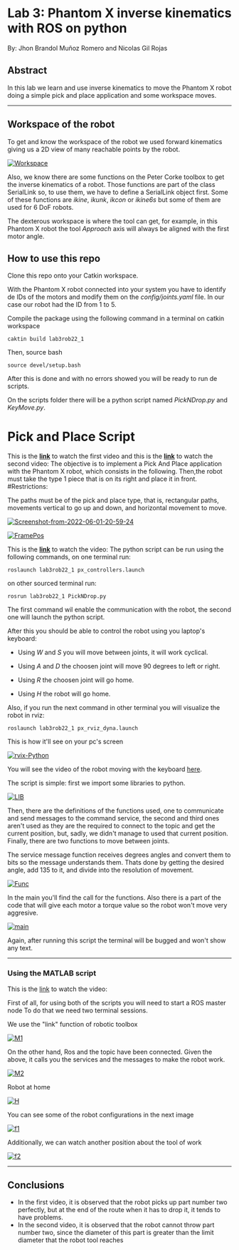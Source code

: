 # Lab 3: Phantom X inverse kinematics with ROS on python 
By: Jhon Brandol Muñoz Romero and Nicolas Gil Rojas

## Abstract
In this lab we learn and use inverse kinematics to move the Phantom X robot doing a simple pick and place application and some workspace moves. 
- - - 
##  Workspace of the robot
To get and know the workspace of the robot we used forward kinematics giving us a 2D view of many reachable points by the robot.

<a href="https://ibb.co/6DW5vbQ"><img src="https://i.ibb.co/7r1FgVh/Workspace.png" alt="Workspace" border="0"></a>

Also, we know there are some functions on the Peter Corke toolbox to get the inverse kinematics of a robot. Those functions are part of the class SerialLink so, to use them, we have to define a SerialLink object first. Some of these functions are _ikine_, _ikunk_, _ikcon_ or _ikine6s_ but some of them are used for 6 DoF robots.

The dexterous workspace is where the tool can get, for example, in this Phantom X robot the tool _Approach_ axis will always be aligned with the first motor angle.

## How to use this repo

Clone this repo onto your Catkin workspace.

With the Phantom X robot connected into your system you have to identify de IDs of the motors and modify them on the _config/joints.yaml_ file. In our case our robot had the ID from 1 to 5.

Compile the package using the following command in a terminal on catkin workspace

`caktin build lab3rob22_1`

Then, source bash 

`source devel/setup.bash`

After this is done and with no errors showed you will be ready to run de scripts.

On the scripts folder there will be a python script named _PickNDrop.py_ and _KeyMove.py_.

# Pick and Place Script

This is the __[link](https://youtube.com/shorts/pO0-6QPsQTQ)__ to watch the first video and
this is the __[link](https://youtube.com/shorts/02OXB1aoj3E
)__ to watch the second video:
The objective is to implement a Pick And Place application with the Phantom X robot, which consists
in the following. Then,the robot must take the type 1 piece that is on its right and place it in front.
#Restrictions:

The paths must be of the pick and place type, that is, rectangular paths, movements
vertical to go up and down, and horizontal movement to move.

<a href="https://imgbb.com/"><img src="https://i.ibb.co/nf59ZPk/Screenshot-from-2022-06-01-20-59-24.png" alt="Screenshot-from-2022-06-01-20-59-24" border="0"></a>

<a href="https://ibb.co/m4N3b89"><img src="https://i.ibb.co/VTwsJmg/FramePos.png" alt="FramePos" border="0"></a>

This is the __[link](https://youtu.be/9BKicWuFVmo)__ to watch the video:
The python script can be run using the following commands, on one terminal run:

`roslaunch lab3rob22_1 px_controllers.launch`

on other sourced terminal run:

`rosrun lab3rob22_1 PickNDrop.py`

The first command wil enable the communication with the robot, the second one will launch the python script.

After this you should be able to control the robot using you laptop's keyboard:

- Using _W_ and _S_ you will move between joints, it will work cyclical.

- Using _A_ and _D_ the choosen joint will move 90 degrees to left or right.

- Using _R_ the choosen joint will go home.

- Using _H_ the robot will go home.

Also, if you run the next command in other terminal you will visualize the robot in rviz:

`roslaunch lab3rob22_1 px_rviz_dyna.launch`

This is how it'll see on your pc's screen

<a href="https://ibb.co/nDsby4Z"><img src="https://i.ibb.co/jLvTYqB/rvix-Python.png" alt="rvix-Python" border="0"></a>

You will see the video of the robot moving with the keyboard [here](https://youtu.be/rZpshr-DT9Q).

The script is simple: first we import some libraries to python.

<a href="https://imgbb.com/"><img src="https://i.ibb.co/ccmTfWY/LIB.png" alt="LIB" border="0"></a>

Then, there are the definitions of the functions used, one to communicate and send messages to the command service, the second and third ones aren't used as they are the required to connect to the topic and get the current position, but, sadly, we didn't manage to used that current position. Finally, there are two functions to move between joints.

The service message function receives degrees angles and convert them to bits so the message understands them. Thats done by getting the desired angle, add 135 to it, and divide into the resolution of movement.

<a href="https://ibb.co/nQc3zSL"><img src="https://i.ibb.co/c2FbDdr/Func.png" alt="Func" border="0"></a>

In the main you'll find the call for the functions. Also there is a part of the code that will give each motor a torque value so the robot won't move very aggresive.

<a href="https://ibb.co/0mD587B"><img src="https://i.ibb.co/JmBZ01x/main.png" alt="main" border="0"></a>

Again, after running this script the terminal will be bugged and won't show any text.

- - -

### Using the MATLAB script
This is the [link](https://youtu.be/wtryydCzOSE) to watch the video:


First of all, for using both of the scripts you will need to start a ROS master node To do that we need two terminal sessions. 

We use the "link" function of robotic toolbox 

<a href="https://ibb.co/k8rHtFh"><img src="https://i.ibb.co/BZ7z9Rg/M1.png" alt="M1" border="0"></a>

On the other hand, Ros and the topic have been connected. Given the above, it calls you the services and the messages to make the robot work.

<a href="https://ibb.co/YpQpRsh"><img src="https://i.ibb.co/NZCZVBK/M2.png" alt="M2" border="0"></a>

Robot at home

<a href="https://ibb.co/KjLkTC2"><img src="https://i.ibb.co/nsnvxh7/H.jpg" alt="H" border="0"></a>

You can see some of the robot configurations in the next image

<a href="https://ibb.co/4pyNcKp"><img src="https://i.ibb.co/qpG1z7p/f1.jpg" alt="f1" border="0"></a>

Additionally, we can watch another position about the tool of work 

<a href="https://ibb.co/VYHPFTV"><img src="https://i.ibb.co/Mk83z7n/f2.jpg" alt="f2" border="0"></a>

- - -
## Conclusions
- In the first video, it is observed that the robot picks up part number two perfectly, but at the end of the route when it has to drop it, it tends to have problems.
- In the second video, it is observed that the robot cannot throw part number two, since the diameter of this part is greater than the limit diameter that the robot tool reaches

